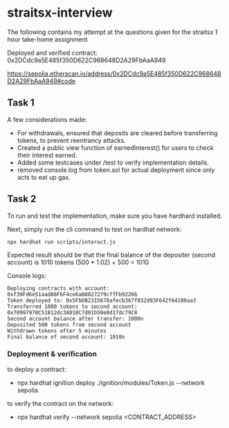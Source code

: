 # straitsx-interview

The following contains my attempt at the questions given for the straitsx 1 hour take-home assignment

Deployed and verified contract: 0x2DCdc9a5E485f350D622C968648D2A29FbAaA949

https://sepolia.etherscan.io/address/0x2DCdc9a5E485f350D622C968648D2A29FbAaA949#code

## Task 1

A few considerations made:

- For withdrawals, ensured that deposits are cleared before transferring tokens, to prevent reentrancy attacks.
- Created a public view function of earnedInterest() for users to check their interest earned.
- Added some testcases under /test to verify implementation details.
- removed console.log from token.sol for actual deployment since only acts to eat up gas.

## Task 2

To run and test the implementation, make sure you have hardhard installed.

Next, simply run the cli command to test on hardhat network:

```
npx hardhat run scripts/interact.js
```

Expected result should be that the final balance of the depositer (second account) is 1010 tokens (500 \* 1.02) + 500 = 1010

Console logs:

```
Deploying contracts with account: 0xf39Fd6e51aad88F6F4ce6aB8827279cffFb92266
Token deployed to: 0x5FbDB2315678afecb367f032d93F642f64180aa3
Transferred 1000 tokens to second account: 0x70997970C51812dc3A010C7d01b50e0d17dc79C8
Second account balance after transfer: 1000n
Deposited 500 tokens from second account
Withdrawn tokens after 5 minutes
Final balance of second account: 1010n
```

### Deployment & verification

to deploy a contract:

- npx hardhat ignition deploy ./ignition/modules/Token.js --network sepolia

to verify the contract on the network:

- npx hardhat verify --network sepolia <CONTRACT_ADDRESS>
